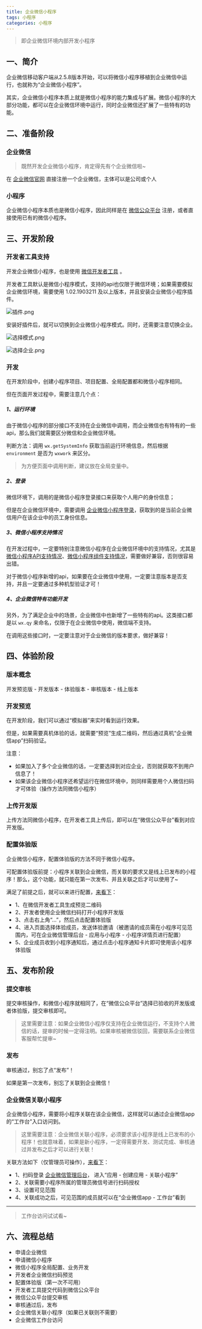 ```yaml
---
title: 企业微信小程序
tags: 小程序
categories: 小程序
---
```


> 即企业微信环境内部开发小程序



## 一、简介


企业微信移动客户端从2.5.8版本开始，可以将微信小程序移植到企业微信中运行，也就称为“企业微信小程序”。


其实，企业微信小程序本质上就是微信小程序的能力集成与扩展。微信小程序的大部分功能，都可以在企业微信环境中运行，同时企业微信还扩展了一些特有的功能。


## 二、准备阶段


### 企业微信


> 既然开发企业微信小程序，肯定得先有个企业微信啦~



在 [企业微信官网](https://work.weixin.qq.com/?from=openApi) 直接注册一个企业微信，主体可以是公司或个人


### 小程序


企业微信小程序本质也是微信小程序，因此同样是在 [微信公众平台](https://mp.weixin.qq.com/) 注册，或者直接使用已有的微信小程序。


## 三、开发阶段


### 开发者工具支持


开发企业微信小程序，也是使用 [微信开发者工具](https://developers.weixin.qq.com/miniprogram/dev/devtools/download.html) 。


开发者工具默认是微信小程序模式，支持的api也仅限于微信环境；如果需要模拟企业微信环境，需要使用 1.02.1903211 及以上版本，并且安装企业微信小程序插件。


![插件.png](https://cdn.nlark.com/yuque/0/2021/png/12735713/1615025751593-20f65fdf-2886-4c6a-bc1e-03f5ed6c1dca.png)


安装好插件后，就可以切换到企业微信小程序模式。同时，还需要注意切换企业。


![选择模式.png](https://cdn.nlark.com/yuque/0/2021/png/12735713/1615025766575-4a2339bf-5f19-4616-a6fe-859db09531d2.png)

![选择企业.png](https://cdn.nlark.com/yuque/0/2021/png/12735713/1615025774895-491a572a-c848-4a23-9ba4-d99466bd24fe.png)


### 开发


在开发阶段中，创建小程序项目、项目配置、全局配置都和微信小程序相同。


但在页面开发过程中，需要注意几个点：


##### 1、运行环境


由于微信小程序的部分接口不支持在企业微信中调用，而企业微信也有特有的一些api，那么我们就需要区分微信和企业微信环境。


判断方法：调用 `wx.getSystemInfo` 获取当前运行环境信息，然后根据 `environment` 是否为 `wxwork` 来区分。


> 为方便页面中调用判断，建议放在全局变量中。



##### 2、登录


微信环境下，调用的是微信小程序登录接口来获取个人用户的身份信息；


但是在企业微信环境中，需要调用 [企业微信小程序登录](https://work.weixin.qq.com/api/doc/90000/90136/91506)，获取到的是当前企业微信用户在该企业中的员工身份信息。


##### 3、微信小程序支持情况


在开发过程中，一定要特别注意微信小程序在企业微信环境中的支持情况，尤其是 [微信小程序API支持情况](https://work.weixin.qq.com/api/doc/90000/90136/91503)、[微信小程序组件支持情况](https://work.weixin.qq.com/api/doc/90000/90136/91504)，需要做好兼容，否则很容易出错。


对于微信小程序新增的api，如果要在企业微信中使用，一定要注意版本是否支持，并且一定要通过多种机型验证才可！


##### 4、企业微信特有功能开发


另外，为了满足企业中的场景，企业微信中也新增了一些特有的api。这类接口都是以 `wx.qy` 来命名，仅限于在企业微信中使用，微信端不支持。


在调用这些接口时，一定要注意对于企业微信的版本要求，做好兼容！


## 四、体验阶段


### 版本概念


开发预览版 - 开发版本 - 体验版本 - 审核版本 - 线上版本


### 开发预览


在开发阶段，我们可以通过“模拟器”来实时看到运行效果。


但是，如果需要真机体验的话，就需要“预览”生成二维码，然后通过真机“企业微信app”扫码验证。


注意：


- 如果加入了多个企业微信的话，一定要选择到对应企业，否则就获取不到用户信息了！
- 如果该企业微信小程序还希望运行在微信环境中，则同样需要用个人微信扫码才可体验（操作方法同微信小程序）



### 上传开发版


上传方法同微信小程序，在开发者工具上传后，即可以在“微信公众平台”看到对应开发版。


### 配置体验版


企业微信小程序，配置体验版的方法不同于微信小程序。


可配置体验版前提：小程序关联到企业微信，而关联的要求又是线上已发布的小程序！那么，这个功能，就只能在第一次发布、并且关联之后才可以使用了~


满足了前提之后，就可以来进行配置，[来看下](https://work.weixin.qq.com/api/doc/90000/90136/92380)：


- 1、在微信开发者工具生成预览二维码
- 2、开发者使用企业微信扫码打开小程序开发版
- 3、点击右上角“…”，然后点击配置体验版
- 4、进入页面选择体验成员，发送体验邀请（被邀请的成员需在小程序可见范围内，可在企业微信管理后台 - 应用与小程序 - 小程序详情页进行配置）
- 5、企业成员收到小程序通知后，通过点击小程序通知卡片即可使用该小程序体验版



## 五、发布阶段


### 提交审核


提交审核操作，和微信小程序就相同了，在“微信公众平台”选择已验收的开发版或者体验版，提交审核即可。


> 这里需要注意：如果企业微信小程序仅支持在企业微信运行，不支持个人微信的话，提审的时候一定得注明。如果审核被微信驳回，需要联系企业微信客服帮忙提审~



### 发布


审核通过，别忘了点“发布”！


如果是第一次发布，别忘了关联到企业微信！


### 企业微信关联小程序


企业微信小程序，需要将小程序关联在该企业微信，这样就可以通过企业微信app的“工作台”入口访问到。


> 这里需要注意：企业微信关联小程序，必须要求该小程序是线上已发布的小程序！也就意味着，如果是新小程序，一定得需要开发、测试完成、审核通过并发布之后才可以进行关联！



关联方法如下（仅管理员可操作），[来看下](https://work.weixin.qq.com/api/doc/90000/90136/92370)：


- 1、扫码登录 [企业微信管理后台](https://work.weixin.qq.com/wework_admin/loginpage_wx?from=myhome_openApi)， 进入“应用 - 创建应用 - 关联小程序”
- 2、关联需要小程序所属的管理员微信号进行扫码授权
- 3、设置可见范围
- 4、关联成功之后，可见范围的成员就可以在“企业微信app - 工作台”看到




---

> 工作台访问试试看~

## 六、流程总结


- 申请企业微信
- 申请微信小程序
- 微信小程序全局配置、业务开发
- 开发者企业微信扫码预览
- 配置体验版（第一次不可用）
- 开发者工具提交代码到微信公众平台
- 微信公众平台提交审核
- 审核通过后，发布
- 企业微信关联小程序（如果已关联则不需要）
- 企业微信工作台访问

